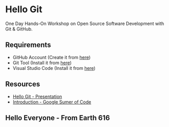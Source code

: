 # Hello Git
One Day Hands-On Workshop on Open Source Software Development with Git & GitHub.

## Requirements
- GitHub Account (Create it from [here](https://github.com/))
- Git Tool (Install it from [here](https://git-scm.com/downloads))
- Visual Studio Code (Install it from [here](https://code.visualstudio.com/download))

## Resources
- [Hello Git - Presentation](https://docs.google.com/presentation/d/1GFkqPo97QgjDdUt1CVsrIA1CjR-2T7HK995cnEW1z3k/edit?usp=sharing)
- [Introduction - Google Sumer of Code](https://developers.google.com/open-source/gsoc/resources/downloads/GSoC2020Presentation.pptx)

## Hello Everyone - From Earth 616


